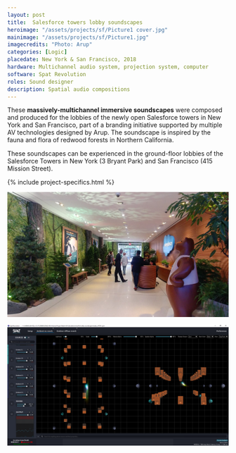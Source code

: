 ```yaml
---
layout: post
title:  Salesforce towers lobby soundscapes
heroimage: "/assets/projects/sf/Picture1 cover.jpg"
mainimage: "/assets/projects/sf/Picture1.jpg"
imagecredits: "Photo: Arup"
categories: [Logic]
placedate: New York & San Francisco, 2018
hardware: Multichannel audio system, projection system, computer
software: Spat Revolution
roles: Sound designer
description: Spatial audio compositions
---
```


<div class="project-narrative">
<p>These <b>massively-multichannel immersive soundscapes</b> were composed and produced for the lobbies of the newly open Salesforce towers in New York and San Francisco, part of a branding initiative supported by multiple AV technologies designed by Arup. The soundscape is inspired by the fauna and flora of redwood forests in Northern California.</p>

<p>These soundscapes can be experienced in the ground-floor lobbies of the Salesforce Towers in New York (3 Bryant Park) and San Francisco (415 Mission Street).</p>
</div>

{% include project-specifics.html %}

<div class="project-media">
<p><img src="/assets/projects/sf/Picture2.jpg"></p>
<p><img src="/assets/projects/sf/Capture2.png"></p>
</div>